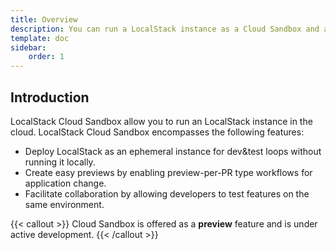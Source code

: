 ```yaml
---
title: Overview
description: You can run a LocalStack instance as a Cloud Sandbox and access it from your local machine.
template: doc
sidebar:
    order: 1
---
```


## Introduction

LocalStack Cloud Sandbox allow you to run an LocalStack instance in the cloud.
LocalStack Cloud Sandbox encompasses the following features:

- Deploy LocalStack as an ephemeral instance for dev&test loops without running it locally.
- Create easy previews by enabling preview-per-PR type workflows for application change.
- Facilitate collaboration by allowing developers to test features on the same environment.

{{< callout >}}
Cloud Sandbox is offered as a **preview** feature and is under active development.
{{< /callout >}}
